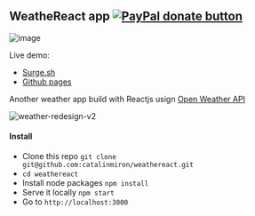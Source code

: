 WeatheReact app <span class="badge-paypal"><a href="https://www.paypal.com/cgi-bin/webscr?cmd=_donations&business=mironcatalin%40gmail%2ecom&lc=RO&item_name=React%20Weather%20app&item_number=13&currency_code=USD&bn=PP%2dDonationsBF%3abtn_donateCC_LG%2egif%3aNonHosted" title="Donate to this project using Paypal"><img src="https://img.shields.io/badge/paypal-donate-green.svg" alt="PayPal donate button" /></a></span>
-----

![image](https://cloud.githubusercontent.com/assets/2805320/10572258/3c1000fc-764f-11e5-89ae-512761daa1a8.png)

Live demo:

- [Surge.sh](http://weather.surge.sh/)
- [Github pages](http://catalinmiron.github.io/weathereact/)

Another weather app build with Reactjs usign [Open Weather API](http://openweathermap.org/api)

![weather-redesign-v2](https://cloud.githubusercontent.com/assets/2805320/10529403/5f098278-73a6-11e5-9e9d-807daa26762c.gif)


#### Install

- Clone this repo `git clone git@github.com:catalinmiron/weathereact.git`
- `cd weathereact`
- Install node packages `npm install`
- Serve it locally `npm start`
- Go to `http://localhost:3000`
